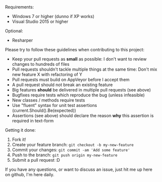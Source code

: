 Requirements:

- Windows 7 or higher (dunno if XP works)
- Visual Studio 2015 or higher

Optional:

- Resharper

Please try to follow these guidelines when contributing to this project:

- Keep your pull requests as **small** as possible: I don't want to review changes to hundreds of files
- Pull requests shouldn't tackle multiple things at the same time: Don't mix new feature X with refactoring of Y
- Pull requests must build on AppVeyor before I accept them
- A pull request should not break an existing feature
- Big features **should** be delivered in multiple pull requests (see above)
- Bugfixes require tests which reproduce the bug (unless infeasible)
- New classes / methods require tests
- Use "fluent" syntax for unit test assertions (current.Should().Be(expected))
- Assertions (see above) should declare the reason **why** this assertion is required in text-form

Getting it done:

1. Fork it!
2. Create your feature branch: `git checkout -b my-new-feature`
3. Commit your changes: `git commit -am 'Add some feature'`
4. Push to the branch: `git push origin my-new-feature`
5. Submit a pull request :D

If you have any questions, or want to discuss an issue, just hit me up here on github, I'm here daily.

